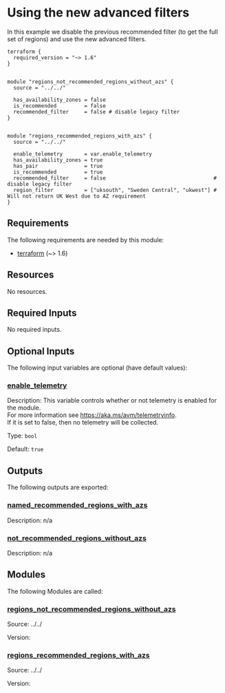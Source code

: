 <!-- BEGIN_TF_DOCS -->
<!-- Code generated by terraform-docs. DO NOT EDIT. -->
# Using the new advanced filters

In this example we disable the previous recommended filter (to get the full set of regions) and use the new advanced filters.

```hcl
terraform {
  required_version = "~> 1.6"
}


module "regions_not_recommended_regions_without_azs" {
  source = "../../"

  has_availability_zones = false
  is_recommended         = false
  recommended_filter     = false # disable legacy filter
}


module "regions_recommended_regions_with_azs" {
  source = "../../"

  enable_telemetry       = var.enable_telemetry
  has_availability_zones = true
  has_pair               = true
  is_recommended         = true
  recommended_filter     = false                                   # disable legacy filter
  region_filter          = ["uksouth", "Sweden Central", "ukwest"] # Will not return UK West due to AZ requirement
}
```

<!-- markdownlint-disable MD033 -->
## Requirements

The following requirements are needed by this module:

- <a name="requirement_terraform"></a> [terraform](#requirement\_terraform) (~> 1.6)

## Resources

No resources.

<!-- markdownlint-disable MD013 -->
## Required Inputs

No required inputs.

## Optional Inputs

The following input variables are optional (have default values):

### <a name="input_enable_telemetry"></a> [enable\_telemetry](#input\_enable\_telemetry)

Description: This variable controls whether or not telemetry is enabled for the module.  
For more information see https://aka.ms/avm/telemetryinfo.  
If it is set to false, then no telemetry will be collected.

Type: `bool`

Default: `true`

## Outputs

The following outputs are exported:

### <a name="output_named_recommended_regions_with_azs"></a> [named\_recommended\_regions\_with\_azs](#output\_named\_recommended\_regions\_with\_azs)

Description: n/a

### <a name="output_not_recommended_regions_without_azs"></a> [not\_recommended\_regions\_without\_azs](#output\_not\_recommended\_regions\_without\_azs)

Description: n/a

## Modules

The following Modules are called:

### <a name="module_regions_not_recommended_regions_without_azs"></a> [regions\_not\_recommended\_regions\_without\_azs](#module\_regions\_not\_recommended\_regions\_without\_azs)

Source: ../../

Version:

### <a name="module_regions_recommended_regions_with_azs"></a> [regions\_recommended\_regions\_with\_azs](#module\_regions\_recommended\_regions\_with\_azs)

Source: ../../

Version:

<!-- END_TF_DOCS -->